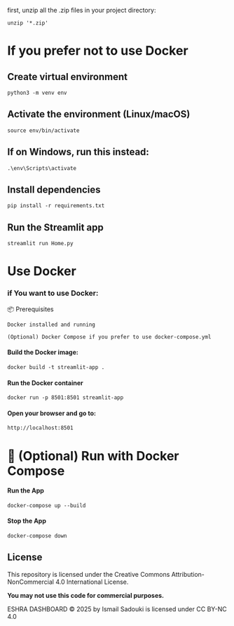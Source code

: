 first, unzip all the .zip files in your project directory:

    unzip '*.zip'



# If you prefer not to use Docker
## Create virtual environment



    python3 -m venv env





## Activate the environment (Linux/macOS)


    source env/bin/activate





## If on Windows, run this instead:


    .\env\Scripts\activate





## Install dependencies


    pip install -r requirements.txt





## Run the Streamlit app


    streamlit run Home.py

# Use Docker
### if You want to use Docker:
📦 Prerequisites

    Docker installed and running

    (Optional) Docker Compose if you prefer to use docker-compose.yml

#### Build the Docker image:

    docker build -t streamlit-app .
#### Run the Docker container

    docker run -p 8501:8501 streamlit-app
#### Open your browser and go to:

    http://localhost:8501


# 🧩 (Optional) Run with Docker Compose
#### Run the App

    docker-compose up --build
#### Stop the App

    docker-compose down





## License

This repository is licensed under the Creative Commons Attribution-NonCommercial 4.0 International License.

**You may not use this code for commercial purposes.**

ESHRA DASHBOARD © 2025 by Ismail Sadouki is licensed under CC BY-NC 4.0


